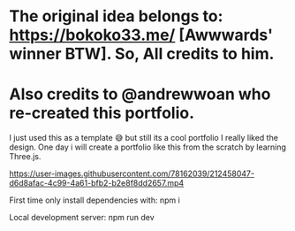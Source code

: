 # The original idea belongs to: https://bokoko33.me/  [Awwwards' winner BTW]. So, All credits to him.
# Also credits to @andrewwoan who re-created this portfolio.

I just used this as a template 😅 but still its a cool portfolio I really liked the design. One day i will create a portfolio like this from the scratch by learning Three.js.


https://user-images.githubusercontent.com/78162039/212458047-d6d8afac-4c99-4a61-bfb2-b2e8f8dd2657.mp4


First time only install dependencies with:
npm i 

Local development server:
npm run dev
